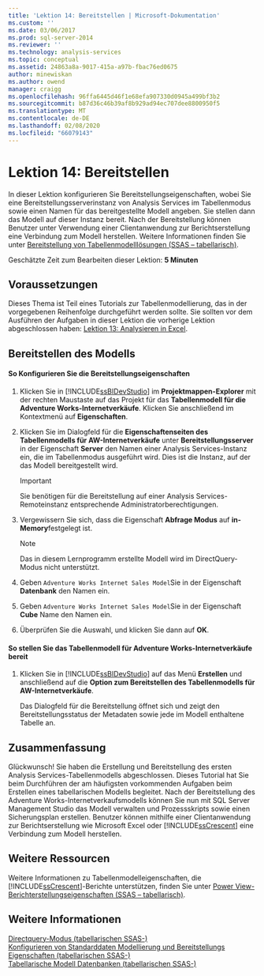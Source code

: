 ```yaml
---
title: 'Lektion 14: Bereitstellen | Microsoft-Dokumentation'
ms.custom: ''
ms.date: 03/06/2017
ms.prod: sql-server-2014
ms.reviewer: ''
ms.technology: analysis-services
ms.topic: conceptual
ms.assetid: 24863a8a-9017-415a-a97b-fbac76ed0675
author: minewiskan
ms.author: owend
manager: craigg
ms.openlocfilehash: 96ffa6445d46f1e68efa907330d0945a499bf3b2
ms.sourcegitcommit: b87d36c46b39af8b929ad94ec707dee8800950f5
ms.translationtype: MT
ms.contentlocale: de-DE
ms.lasthandoff: 02/08/2020
ms.locfileid: "66079143"
---
```

# <a name="lesson-14-deploy"></a>Lektion 14: Bereitstellen
  In dieser Lektion konfigurieren Sie Bereitstellungseigenschaften, wobei Sie eine Bereitstellungsserverinstanz von Analysis Services im Tabellenmodus sowie einen Namen für das bereitgestellte Modell angeben. Sie stellen dann das Modell auf dieser Instanz bereit. Nach der Bereitstellung können Benutzer unter Verwendung einer Clientanwendung zur Berichtserstellung eine Verbindung zum Modell herstellen. Weitere Informationen finden Sie unter [Bereitstellung von Tabellenmodelllösungen &#40;SSAS – tabellarisch&#41;](tabular-models/tabular-model-solution-deployment-ssas-tabular.md).  
  
 Geschätzte Zeit zum Bearbeiten dieser Lektion: **5 Minuten**  
  
## <a name="prerequisites"></a>Voraussetzungen  
 Dieses Thema ist Teil eines Tutorials zur Tabellenmodellierung, das in der vorgegebenen Reihenfolge durchgeführt werden sollte. Sie sollten vor dem Ausführen der Aufgaben in dieser Lektion die vorherige Lektion abgeschlossen haben: [Lektion 13: Analysieren in Excel](lesson-12-analyze-in-excel.md).  
  
## <a name="deploy-the-model"></a>Bereitstellen des Modells  
  
#### <a name="to-configure-deployment-properties"></a>So Konfigurieren Sie die Bereitstellungseigenschaften  
  
1.  Klicken Sie in [!INCLUDE[ssBIDevStudio](../includes/ssbidevstudio-md.md)] im **Projektmappen-Explorer** mit der rechten Maustaste auf das Projekt für das **Tabellenmodell für die Adventure Works-Internetverkäufe**. Klicken Sie anschließend im Kontextmenü auf **Eigenschaften**.  
  
2.  Klicken Sie im Dialogfeld für die **Eigenschaftenseiten des Tabellenmodells für AW-Internetverkäufe** unter **Bereitstellungsserver** in der Eigenschaft **Server** den Namen einer Analysis Services-Instanz ein, die im Tabellenmodus ausgeführt wird. Dies ist die Instanz, auf der das Modell bereitgestellt wird.  
  
    > [!IMPORTANT]  
    >  Sie benötigen für die Bereitstellung auf einer Analysis Services-Remoteinstanz entsprechende Administratorberechtigungen.  
  
3.  Vergewissern Sie sich, dass die Eigenschaft **Abfrage Modus** auf **in-Memory**festgelegt ist.  
  
    > [!NOTE]  
    >  Das in diesem Lernprogramm erstellte Modell wird im DirectQuery-Modus nicht unterstützt.  
  
4.  Geben `Adventure Works Internet Sales Model`Sie in der Eigenschaft **Datenbank** den Namen ein.  
  
5.  Geben `Adventure Works Internet Sales Model`Sie in der Eigenschaft **Cube** Name den Namen ein.  
  
6.  Überprüfen Sie die Auswahl, und klicken Sie dann auf **OK**.  
  
#### <a name="to-deploy-the-adventure-works-internet-sales-tabular-model"></a>So stellen Sie das Tabellenmodell für Adventure Works-Internetverkäufe bereit  
  
1.  Klicken Sie in [!INCLUDE[ssBIDevStudio](../includes/ssbidevstudio-md.md)] auf das Menü **Erstellen** und anschließend auf die **Option zum Bereitstellen des Tabellenmodells für AW-Internetverkäufe**.  
  
     Das Dialogfeld für die Bereitstellung öffnet sich und zeigt den Bereitstellungsstatus der Metadaten sowie jede im Modell enthaltene Tabelle an.  
  
## <a name="conclusion"></a>Zusammenfassung  
 Glückwunsch! Sie haben die Erstellung und Bereitstellung des ersten Analysis Services-Tabellenmodells abgeschlossen. Dieses Tutorial hat Sie beim Durchführen der am häufigsten vorkommenden Aufgaben beim Erstellen eines tabellarischen Modells begleitet. Nach der Bereitstellung des Adventure Works-Internetverkaufsmodells können Sie nun mit SQL Server Management Studio das Modell verwalten und Prozessskripts sowie einen Sicherungsplan erstellen. Benutzer können mithilfe einer Clientanwendung zur Berichtserstellung wie Microsoft Excel oder [!INCLUDE[ssCrescent](../includes/sscrescent-md.md)] eine Verbindung zum Modell herstellen.  
  
## <a name="additional-resources"></a>Weitere Ressourcen  
 Weitere Informationen zu Tabellenmodelleigenschaften, die [!INCLUDE[ssCrescent](../includes/sscrescent-md.md)]-Berichte unterstützen, finden Sie unter [Power View-Berichterstellungseigenschaften &#40;SSAS – tabellarisch&#41;](tabular-models/properties-ssas-tabular.md).  
  
## <a name="see-also"></a>Weitere Informationen  
 [Directquery-Modus &#40;tabellarischen SSAS-&#41;](tabular-models/directquery-mode-ssas-tabular.md)   
 [Konfigurieren von Standarddaten Modellierung und Bereitstellungs Eigenschaften &#40;tabellarischen SSAS-&#41;](tabular-models/configure-default-data-modeling-and-deployment-properties-ssas-tabular.md)   
 [Tabellarische Modell Datenbanken &#40;tabellarischen SSAS-&#41;](tabular-models/tabular-model-databases-ssas-tabular.md)  
  
  
